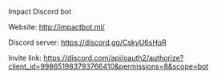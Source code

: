 Impact Discord bot 

Website: http://impactbot.ml/

Discord server: https://discord.gg/CskyU6sHqR

Invite link: https://discord.com/api/oauth2/authorize?client_id=998651983793766410&permissions=8&scope=bot
